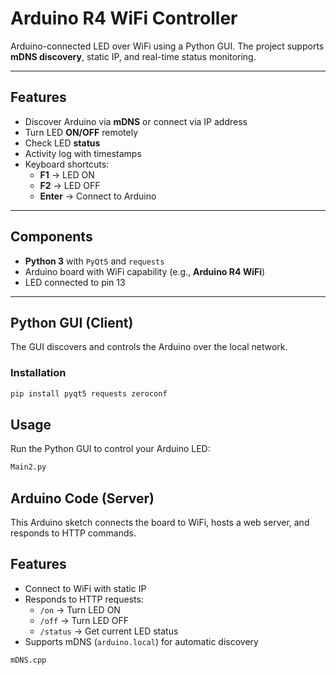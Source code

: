 # Arduino R4 WiFi Controller


Arduino-connected LED over WiFi using a Python GUI. The project supports **mDNS discovery**, static IP, and real-time status monitoring.

---

## Features

- Discover Arduino via **mDNS** or connect via IP address
- Turn LED **ON/OFF** remotely
- Check LED **status**
- Activity log with timestamps
- Keyboard shortcuts:
  - **F1** → LED ON
  - **F2** → LED OFF
  - **Enter** → Connect to Arduino

---

## Components

- **Python 3** with `PyQt5` and `requests`
- Arduino board with WiFi capability (e.g., **Arduino R4 WiFi**)
- LED connected to pin 13

---

## Python GUI (Client)

The GUI discovers and controls the Arduino over the local network.

### Installation

```bash
pip install pyqt5 requests zeroconf
```
## Usage

Run the Python GUI to control your Arduino LED:

```bash
Main2.py
```
## Arduino Code (Server)

This Arduino sketch connects the board to WiFi, hosts a web server, and responds to HTTP commands.

## Features

- Connect to WiFi with static IP
- Responds to HTTP requests:
  - `/on` → Turn LED ON
  - `/off` → Turn LED OFF
  - `/status` → Get current LED status
- Supports mDNS (`arduino.local`) for automatic discovery

```bash
mDNS.cpp
```

